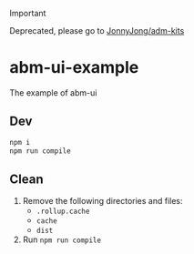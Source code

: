 > [!IMPORTANT]
> Deprecated, please go to [JonnyJong/adm-kits](https://github.com/JonnyJong/adm-kits)

# abm-ui-example
The example of abm-ui

## Dev
```sh
npm i
npm run compile
```

## Clean
1. Remove the following directories and files:
   - `.rollup.cache`
   - `cache`
   - `dist`
2. Run `npm run compile`
